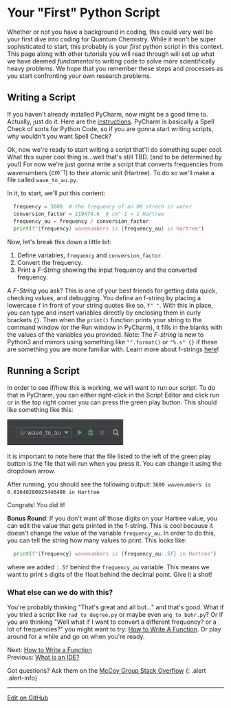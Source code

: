 # Your "First" Python Script

Whether or not you have a background in coding, this could very well be your first dive into coding for Quantum Chemistry. While it won't be super sophisticated to start, this probably is your _first_ python script in this context. This page along with other tutorials you will read through will set up what we have deemed _fundamental_ to writing code to solve more scientifically heavy problems. We hope that you remember these steps and processes as you start confronting your own research problems.  

## Writing a Script

If you haven't already installed PyCharm, now might be a good time to. Actually, just do it. Here are the [instructions](IntroToIDEs.md). PyCharm is basically a Spell Check of sorts for Python Code, so if you are gonna start writing scripts, why wouldn't you want Spell Check?

Ok, now we're ready to start writing a script that'll do something super cool.
What this super cool thing is...well that's still TBD. (and to be determined by you!)
For now we're just gonna write a script that converts frequencies from wavenumbers ($cm{^-1}$) to their atomic unit (Hartree).
To do so we'll make a file called `wave_to_au.py`.

In it, to start, we'll put this content:

```python
  frequency = 3600  # the frequency of an OH strech in water 
  conversion_factor = 219474.6  # cm^-1 = 1 Hartree
  frequency_au = frequency / conversion_factor
  print(f"{frequency} wavenumbers is {frequency_au} in Hartree")
```
Now, let's break this down a little bit:
1. Define variables, `frequency` and `conversion_factor`.
2. Convert the frequency. 
3. Print a _F-String_ showing the input frequency and the converted frequency. 

A _F-String_ you ask? This is one of your best friends for getting data quick, checking values, and debugging. You define an f-string by placing a lowercase `f` in front of your string quotes like so, `f" "`. With this in place, you can type and insert variables directly by enclosing them in curly brackets `{}`. Then when the `print()` function prints your string to the command window (or the Run window in PyCharm), it fills in the blanks with the values of the variables you provided. Note: The _F-string_ is new to Python3 and mirrors using something like `"".format()` or `"%.s" {}` if these are something you are more familiar with. Learn more about f-strings [here](https://realpython.com/python-f-strings/#f-strings-a-new-and-improved-way-to-format-strings-in-python)!  

## Running a Script

In order to see if/how this is working, we will want to run our script. To do that in PyCharm, you can either right-click in the Script Editor and click run or in the top right corner you can press the green play button. This should like something like this:

![Pycharm run icon](img/run_icon.png)

It is important to note here that the file listed to the left of the green play button is the file that will run when you press it. You can change it using the dropdown arrow.

After running, you should see the following output:
```3600 wavenumbers is 0.01640280925446498 in Hartree```

Congrats! You did it! 

**Bonus Round**: If you don't want _all_ those digits on your Hartree value, you can edit the value that gets printed in the f-string. This is cool because it doesn't change the value of the variable `frequency_au`. In order to do this, you can tell the string how many values to print. This looks like:
```python
  print(f"{frequency} wavenumbers is {frequency_au:.5f} in Hartree")
```
where we added `:.5f` behind the `frequency_au` variable. This means we want to print `5` digits of the `f`loat behind the decimal point. Give it a shot!


### What else can we do with this?
You're probably thinking "That's great and all but..." and that's good. What if you tried a script like `rad_to_degree.py` or maybe even `ang_to_bohr.py`? Or if you are thinking "Well what if I want to convert a different frequency? or a lot of frequencies?" you might want to try: [How to Write A Function](HowToWriteAFunction.md). Or play around for a while and go on when you're ready.


<span class="text-muted">Next:</span>
 [How to Write a Function](HowToWriteAFunction.md)<br/>
<span class="text-muted">Previous:</span>
 [What is an IDE?](IntroToIDEs.md)

Got questions? Ask them on the [McCoy Group Stack Overflow](https://stackoverflow.com/c/mccoygroup/questions/ask)
{: .alert .alert-info}

---
[Edit on GitHub <i class="fab fa-github" aria-hidden="true"></i>](https://github.com/McCoyGroup/References/edit/gh-pages/McCoy%20Group%20Code%20Academy/GettingStarted/CommonIssues.md)
